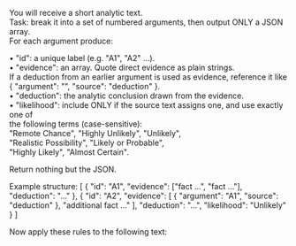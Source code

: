 You will receive a short analytic text.  
Task: break it into a set of numbered arguments, then output ONLY a JSON array.  
For each argument produce:

• "id": a unique label (e.g. "A1", "A2" …).  
• "evidence": an array.  Quote direct evidence as plain strings.  
  If a deduction from an earlier argument is used as evidence, reference it like  
    { "argument": "<earlier-id>", "source": "deduction" }.  
• "deduction": the analytic conclusion drawn from the evidence.  
• "likelihood": include ONLY if the source text assigns one, and use exactly one of  
  the following terms (case-sensitive):  
  "Remote Chance", "Highly Unlikely", "Unlikely",  
  "Realistic Possibility", "Likely or Probable",  
  "Highly Likely", "Almost Certain".

Return nothing but the JSON.

Example structure:
[
  {
    "id": "A1",
    "evidence": ["fact …", "fact …"],
    "deduction": "…"
  },
  {
    "id": "A2",
    "evidence": [
      { "argument": "A1", "source": "deduction" },
      "additional fact …"
    ],
    "deduction": "…",
    "likelihood": "Unlikely"
  }
]

Now apply these rules to the following text:
<PASTE THE ANALYTIC PARAGRAPH HERE>

